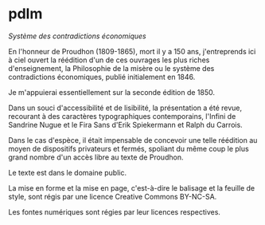 # pdlm
_Système des contradictions économiques_

En l'honneur de Proudhon (1809-1865), mort il y a 150 ans, j'entreprends ici à ciel ouvert la réédition d'un de ces ouvrages les plus riches d'enseignement, la Philosophie de la misère ou le système des contradictions économiques, publié initialement en 1846.

Je m'appuierai essentiellement sur la seconde édition de 1850.

Dans un souci d'accessibilité et de lisibilité, la présentation a été revue, recourant à des caractères typographiques contemporains, l'Infini de Sandrine Nugue et le Fira Sans d'Erik Spiekermann et Ralph du Carrois.

Dans le cas d'espèce, il était impensable de concevoir une telle réédition au moyen de dispositifs privateurs et fermés, spoliant du même coup le plus grand nombre d'un accès libre au texte de Proudhon.

Le texte est dans le domaine public.

La mise en forme et la mise en page, c'est-à-dire le balisage et la feuille de style, sont régis par une licence Creative Commons BY-NC-SA.

Les fontes numériques sont régies par leur licences respectives.
